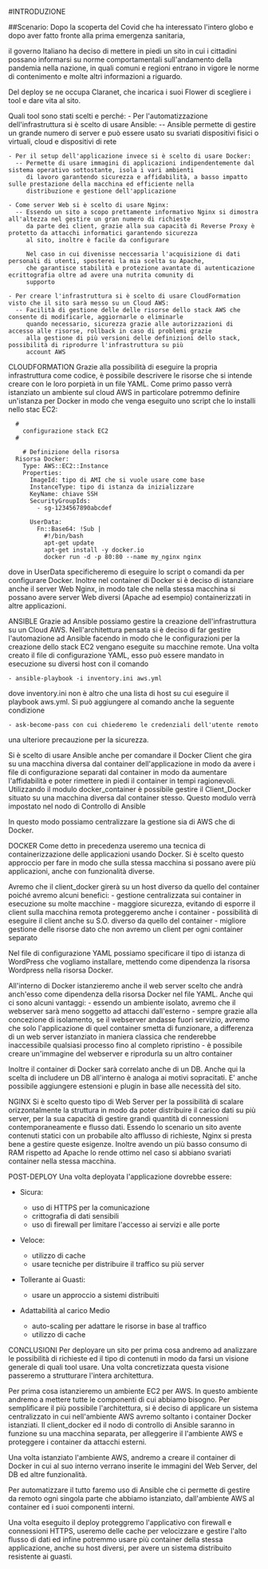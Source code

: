 #INTRODUZIONE

##Scenario:
  Dopo la scoperta del Covid che ha interessato l'intero globo e dopo aver fatto fronte alla prima emergenza sanitaria, 

  il governo Italiano ha deciso di mettere in piedi un sito in cui i cittadini possano informarsi su norme comportamentali
  sull'andamento della pandemia nella nazione, in quali comuni e regioni entrano in vigore le norme di contenimento e molte
  altri informazioni a riguardo.

  Del deploy se ne occupa Claranet, che incarica i suoi Flower di scegliere i tool e dare vita al sito.

  Quali tool sono stati scelti e perché:
    - Per l'automatizzazione dell'infrastruttura si è scelto di usare Ansible:
      -- Ansible permette di gestire un grande numero di server e può essere usato su svariati dispositivi fisici o virtuali,
         cloud e dispositivi di rete

    - Per il setup dell'applicazione invece si è scelto di usare Docker:
      -- Permette di usare immagini di applicazioni indipendentemente dal sistema operativo sottostante, isola i vari ambienti
         di lavoro garantendo sicurezza e affidabilità, a basso impatto sulle prestazione della macchina ed efficiente nella
         distribuzione e gestione dell'applicazione

    - Come server Web si è scelto di usare Nginx:
      -- Essendo un sito a scopo prettamente informativo Nginx si dimostra all'altezza nel gestire un gran numero di richieste 
         da parte dei client, grazie alla sua capacità di Reverse Proxy è protetto da attacchi informatici garantendo sicurezza
         al sito, inoltre è facile da configurare

         Nel caso in cui divenisse neccessaria l'acquisizione di dati personali di utenti, sposterei la mia scelta su Apache,
         che garantisce stabilità e protezione avantate di autenticazione ecrittografia oltre ad avere una nutrita comunity di
         supporto

    - Per creare l'infrastruttura si è scelto di usare CloudFormation visto che il sito sarà messo su un Cloud AWS:
      -- Facilità di gestione delle delle risorse dello stack AWS che consente di modificarle, aggiornarle o eliminarle
         quando necessario, sicurezza grazie alle autorizzazioni di accesso alle risorse, rollback in caso di problemi grazie
         alla gestione di più versioni delle definizioni dello stack, possibilità di riprodurre l'infrastruttura su più
         account AWS

CLOUDFORMATION
  Grazie alla possibilità di eseguire la propria infrastruttura come codice, è possibile descrivere le risorse che si intende
  creare con le loro porpietà in un file YAML.
  Come primo passo verrà istanziato un ambiente sul cloud AWS in particolare potremmo definire un'istanza per Docker in 
  modo che venga eseguito uno script che lo installi nello stac EC2:

      #
        configurazione stack EC2
      #

        # Definizione della risorsa
      Risorsa Docker:
        Type: AWS::EC2::Instance
        Properties:
          ImageId: tipo di AMI che si vuole usare come base
          InstanceType: tipo di istanza da inizializzare
          KeyName: chiave SSH
          SecurityGroupIds:
            - sg-1234567890abcdef

          UserData:
            Fn::Base64: !Sub |
              #!/bin/bash
              apt-get update
              apt-get install -y docker.io
              docker run -d -p 80:80 --name my_nginx nginx

  dove in UserData specificheremo di eseguire lo script o comandi da per configurare Docker.
  Inoltre nel container di Docker si è deciso di istanziare anche il server Web Nginx, in modo tale che nella stessa macchina
  si possano avere server Web diversi (Apache ad esempio) containerizzati in altre applicazioni.

ANSIBLE
  Grazie ad Ansible possiamo gestire la creazione dell'infrastruttura su un Cloud AWS.
  Nell'architettura pensata si è deciso di far gestire l'automazione ad Ansible facendo in modo che le configurazioni
  per la creazione dello stack EC2 vengano eseguite su macchine remote.
  Una volta creato il file di configurazione YAML, esso può essere mandato in esecuzione su diversi host con il comando

    - ansible-playbook -i inventory.ini aws.yml

  dove  inventory.ini non è altro che una lista di host su cui eseguire il playbook aws.yml.
  Si può aggiungere al comando anche la seguente condizione

    - ask-become-pass con cui chiederemo le credenziali dell'utente remoto

  una ulteriore precauzione per la sicurezza.

  Si è scelto di usare Ansible anche per comandare il Docker Client che gira su una macchina diversa dal container 
  dell'applicazione in modo da avere i file di configurazione separati dal container in modo da aumentare l'affidabilità
  e poter rimettere in piedi il container in tempi ragionevoli.
  Utilizzando il modulo docker_container è possibile gestire il Client_Docker situato su una macchina diversa dal container
  stesso. Questo modulo verrà impostato nel nodo di Controllo di Ansible

  In questo modo possiamo centralizzare la gestione sia di AWS che di Docker.

DOCKER
  Come detto in precedenza useremo una tecnica di containerizzazione delle applicazioni usando Docker.
  Si è scelto questo approccio per fare in modo che sulla stessa macchina si possano avere più applicazioni, anche con
  funzionalità diverse.

  Avremo che il client_docker girerà su un host diverso da quello del container poiché avremo alcuni benefici:
    - gestione centralizzata sui container in esecuzione su molte macchine
    - maggiore sicurezza, evitando di esporre il client sulla macchina remota proteggeremo anche i container
    - possibilità di eseguire il client anche su S.O. diverso da quello del container
    - migliore gestione delle risorse dato che non avremo un client per ogni container separato

  Nel file di configurazione YAML possiamo specificare il tipo di istanza di WordPress che vogliamo installare, mettendo
  come dipendenza la risorsa Wordpress nella risorsa Docker.
  
  All'interno di Docker istanzieremo anche il web server scelto che andrà anch'esso come dipendenza della risorsa Docker nel
  file YAML. Anche qui ci sono alcuni vantaggi:
    - essendo un ambiente isolato, avremo che il webserver sarà meno soggetto ad attacchi dall'esterno
    - sempre grazie alla concezione di isolamento, se il webserver andasse fuori servizio, avremo che solo l'applicazione
      di quel container smetta di funzionare, a differenza di un web server istanziato in maniera classica che renderebbe
      inaccessibile qualsiasi processo fino al completo ripristino
    - è possibile creare un'immagine del webserver e riprodurla su un altro container

  Inoltre il container di Docker sarà correlato anche di un DB. Anche qui la scelta di includere un DB all'interno è analoga
  ai motivi sopracitati. E' anche possibile aggiungere estensioni e plugin in base alle necessità del sito.

NGINX
  Si è scelto questo tipo di Web Server per la possibilità di scalare orizzontalmente la struttura in modo da poter distribuire
  il carico dati su più server, per la sua capacità di gestire grandi quantità di connessioni contemporaneamente e flusso dati.
  Essendo lo scenario un sito avente contenuti statici con un probabile alto afflusso di richieste, Nginx si presta bene a
  gestire queste esigenze. Inoltre avendo un più basso consumo di RAM rispetto ad Apache lo rende ottimo nel caso si abbiano
  svariati container nella stessa macchina.

POST-DEPLOY
Una volta deployata l'applicazione dovrebbe essere:
  + Sicura:
    - uso di HTTPS per la comunicazione 
    - crittografia di dati sensibili
    - uso di firewall per limitare l'accesso ai servizi e alle porte

  + Veloce:
    - utilizzo di cache
    - usare tecniche per distribuire il traffico su più server

  + Tollerante ai Guasti:
    - usare un approccio a sistemi distribuiti

  + Adattabilità al carico Medio
    - auto-scaling per adattare le risorse in base al traffico
    - utilizzo di cache

CONCLUSIONI
  Per deployare un sito per prima cosa andremo ad analizzare le possibilità di richieste ed il tipo di contenuti in modo da
  farsi un visione generale di quali tool usare. Una volta concretizzata questa visione passeremo a strutturare
  l'intera architettura.

  Per prima cosa istanzieremo un ambiente EC2 per AWS. In questo ambiente andremo a mettere tutte le componenti di cui
  abbiamo bisogno. Per semplificare il più possibile l'architettura, si è deciso di applicare un sistema centralizzato in cui
  nell'ambiente AWS avremo soltanto i container Docker istanziati. Il client_docker ed il nodo di controllo di Ansible
  saranno in funzione su una macchina separata, per alleggerire il l'ambiente AWS e proteggere i container da attacchi esterni.

  Una volta istanziato l'ambiente AWS, andremo a creare il container di Docker in cui al suo interno verrano inserite le immagini
  del Web Server, del DB ed altre funzionalità.

  Per automatizzare il tutto faremo uso di Ansible che ci permette di gestire da remoto ogni singola parte che abbiamo istanziato,
  dall'ambiente AWS al container ed i suoi componenti interni.

  Una volta eseguito il deploy proteggremo l'applicativo con firewall e connessioni HTTPS, useremo delle cache per velocizzare
  e gestire l'alto flusso di dati ed infine potremmo usare più container della stessa applicazione, anche su host diversi, per
  avere un sistema distribuito resistente ai guasti.